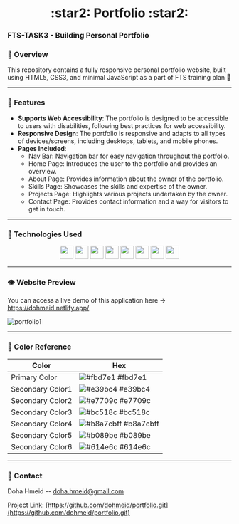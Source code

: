 <div align='center'>
    <h1>:star2:	Portfolio :star2:</h1>
</div>

### FTS-TASK3 - Building Personal Portfolio

### :stars:	Overview
This repository contains a fully responsive personal portfolio website, built using HTML5, CSS3, and minimal JavaScript as a part of FTS training plan :dizzy:

-----

### :dart: Features
- **Supports Web Accessibility**: The portfolio is designed to be accessible to users with disabilities, following best practices for web accessibility.
- **Responsive Design**: The portfolio is responsive and adapts to all types of devices/screens, including desktops, tablets, and mobile phones.
- **Pages Included**:
  - Nav Bar: Navigation bar for easy navigation throughout the portfolio.
  - Home Page: Introduces the user to the portfolio and provides an overview.
  - About Page: Provides information about the owner of the portfolio.
  - Skills Page: Showcases the skills and expertise of the owner.
  - Projects Page: Highlights various projects undertaken by the owner.
  - Contact Page: Provides contact information and a way for visitors to get in touch.
-----

### :space_invader: Technologies Used
<div align="center">
    <img src="https://img.shields.io/badge/HTML5-E34F26?style=for-the-badge&logo=html5&logoColor=white" height="30" />
    <img src="https://img.shields.io/badge/CSS3-1572B6?style=for-the-badge&logo=css3&logoColor=white" height="30" />
    <img src="https://img.shields.io/badge/JavaScript-323330?style=for-the-badge&logo=javascript&logoColor=F7DF1E" height="30" />
    <img src="https://img.shields.io/badge/GIT-E44C30?style=for-the-badge&logo=git&logoColor=white" height="30"  />
    <img src="https://img.shields.io/badge/GitHub-100000?style=for-the-badge&logo=github&logoColor=white" height="30"  />
    <img src="https://img.shields.io/badge/Netlify-00C7B7?style=for-the-badge&logo=netlify&logoColor=white" height="30" />
    <img src="https://img.shields.io/badge/Font_Awesome-339AF0?style=for-the-badge&logo=fontawesome&logoColor=white" height="30"  />
    <img src="https://img.shields.io/badge/VSCode-0078D4?style=for-the-badge&logo=visual%20studio%20code&logoColor=white" height="30" />
</div>

-----


### :eye: Website Preview
You can access a live demo of this application here -> https://dohmeid.netlify.app/ 

![portfolio1](https://github.com/dohmeid/portfolio/assets/90987176/e5e8cffc-d9ff-45c3-b4e5-d0d24e292260)

-----

### :art: Color Reference
<div align="center"> 

| Color | Hex |
| --------------- | ---------------------------------------------------------------- |
| Primary Color | ![#fbd7e1](https://via.placeholder.com/10/fbd7e1?text=+) #fbd7e1 |
| Secondary Color1 | ![#e39bc4](https://via.placeholder.com/10/e39bc4?text=+) #e39bc4 |
| Secondary Color2 | ![#e7709c](https://via.placeholder.com/10/e7709c?text=+) #e7709c |
| Secondary Color3 | ![#bc518c](https://via.placeholder.com/10/bc518c?text=+) #bc518c |
| Secondary Color4 | ![#b8a7cbff](https://via.placeholder.com/10/b8a7cbff?text=+) #b8a7cbff |
| Secondary Color5 | ![#b089be](https://via.placeholder.com/10/b089be?text=+) #b089be |
| Secondary Color6 | ![#614e6c](https://via.placeholder.com/10/614e6c?text=+) #614e6c |
</div>


-----
### :handshake: Contact
Doha Hmeid -- doha.hmeid@gmail.com

Project Link: [https://github.com/dohmeid/portfolio.git](https://github.com/dohmeid/portfolio.git)


